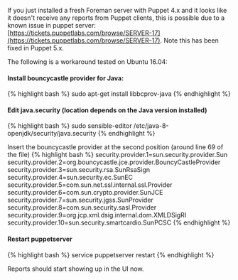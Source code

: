 If you just installed a fresh Foreman server with Puppet 4.x and it looks like it doesn't receive any
reports from Puppet clients, this is possible due to a known issue in puppet server:
[https://tickets.puppetlabs.com/browse/SERVER-17](https://tickets.puppetlabs.com/browse/SERVER-17).
Note this has been fixed in Puppet 5.x.

The following is a workaround tested on Ubuntu 16.04:

#### Install bouncycastle provider for Java:

{% highlight bash %}
sudo apt-get install libbcprov-java
{% endhighlight %}

#### Edit java.security (location depends on the Java version installed)
{% highlight bash %}
sudo sensible-editor /etc/java-8-openjdk/security/java.security
{% endhighlight %}

Insert the bouncycastle provider at the second position (around line 69 of the file)
{% highlight bash %}
security.provider.1=sun.security.provider.Sun
security.provider.2=org.bouncycastle.jce.provider.BouncyCastleProvider
security.provider.3=sun.security.rsa.SunRsaSign
security.provider.4=sun.security.ec.SunEC
security.provider.5=com.sun.net.ssl.internal.ssl.Provider
security.provider.6=com.sun.crypto.provider.SunJCE
security.provider.7=sun.security.jgss.SunProvider
security.provider.8=com.sun.security.sasl.Provider
security.provider.9=org.jcp.xml.dsig.internal.dom.XMLDSigRI
security.provider.10=sun.security.smartcardio.SunPCSC
{% endhighlight %}

#### Restart puppetserver
{% highlight bash %}
service puppetserver restart
{% endhighlight %}

Reports should start showing up in the UI now.
